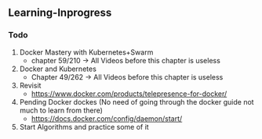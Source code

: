 ## Learning-Inprogress
   
### Todo
1. Docker Mastery with Kubernetes+Swarm 
   - chapter 59/210 -> All Videos before this chapter is useless
2. Docker and Kubernetes
   - Chapter 49/262  -> All Videos before this chapter is useless 
3. Revisit 
   - https://www.docker.com/products/telepresence-for-docker/ 
4. Pending Docker dockes (No need of going through the docker guide not much to learn from there)
   - https://docs.docker.com/config/daemon/start/
5. Start Algorithms and practice some of it
   
